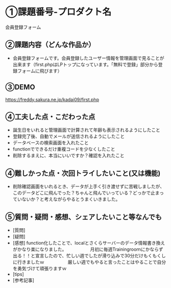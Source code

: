 # ①課題番号-プロダクト名
会員登録フォーム

## ②課題内容（どんな作品か）
- 会員登録フォームです。会員登録したユーザー情報を管理画面で見ることが出来ます（first.phpはLPトップになっています。「無料で登録」部分から登録フォームに飛びます）

## ③DEMO
https://freddy.sakura.ne.jp/kadai09/first.php

## ④工夫した点・こだわった点
- 誕生日をいれると管理画面で計算されて年齢も表示されるようにしたこと
- 登録完了後、自動でメールが送信されるようにしたこと
- データベースの検索画面を入れたこと
- functionでできるだけ重複コードを少なくしたこと
- 削除するまえに、本当にいいですか？確認を入れたこと

## ④難しかった点・次回トライしたいこと(又は機能)
- 削除確認画面をいれるとき、データが上手く引き渡せずに苦戦しましたが、このデータどこに飛んでった？ちゃんと飛んでいっている？どっかで止まっていないか？と考えながらやるとうまくいきました。

## ⑤質問・疑問・感想、シェアしたいこと等なんでも
- [質問]
- [疑問]
- [感想] function化したことで、localとさくらサーバーのデータ情報書き換えがかなり楽になりました。
　　　　　月初に毎週Trainingrooｍにかならず出る！！と宣言したので、忙しい週でしたが滑り込みで30分だけもくもくしに行きましたｗ
　　　　　厳しい週でもやると言ったことはやることで自分を勇気づけて頑張りますｗ
- [tips]
- [参考記事]